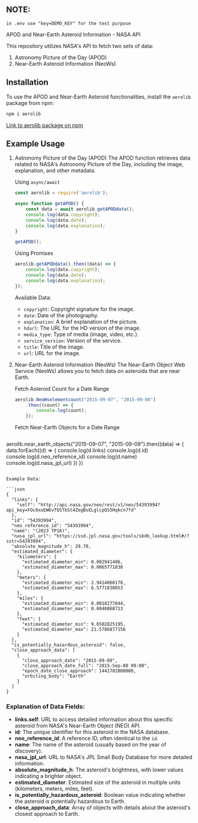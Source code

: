 NOTE: 
------
```
in .env use "key=DEMO_KEY" for the test purpose
```

APOD and Near-Earth Asteroid Information - NASA API

This repository utilizes NASA's API to fetch two sets of data:
1. Astronomy Picture of the Day (APOD)
2. Near-Earth Asteroid Information (NeoWs)

Installation
------------
To use the APOD and Near-Earth Asteroid functionalities, install the `aerolib` package from npm:

```bash
npm i aerolib
```

[Link to aerolib package on npm](https://www.npmjs.com/package/aerolib)

Example Usage
-------------
1. Astronomy Picture of the Day (APOD)
   The APOD function retrieves data related to NASA's Astronomy Picture of the Day, including the image, explanation, and other metadata.

   Using `async/await`

   ```javascript
   const aerolib = require('aerolib');

   async function getAPOD() {
       const data = await aerolib.getAPODdata();
       console.log(data.copyright);
       console.log(data.date);
       console.log(data.explanation);
   }

   getAPOD();
   ```

   Using Promises

   ```javascript
   aerolib.getAPODdata().then((data) => {
       console.log(data.copyright);
       console.log(data.date);
       console.log(data.explanation);
   });
   ```

   Available Data:
   - `copyright`: Copyright signature for the image.
   - `date`: Date of the photography.
   - `explanation`: A brief explanation of the picture.
   - `hdurl`: The URL for the HD version of the image.
   - `media_type`: Type of media (image, video, etc.).
   - `service_version`: Version of the service.
   - `title`: Title of the image.
   - `url`: URL for the image.

2. Near-Earth Asteroid Information (NeoWs)
   The Near-Earth Object Web Service (NeoWs) allows you to fetch data on asteroids that are near Earth.

   Fetch Asteroid Count for a Date Range

   ```javascript
   aerolib.NeoWselementcount("2015-09-07", "2015-09-08")
       .then((count) => {
           console.log(count);
       });
   ```

   Fetch Near-Earth Objects for a Date Range

   ```javascript
  aerolib.near_earth_objects("2015-09-07", "2015-09-08").then((data) => {
      data.forEach((d) => {
          console.log(d.links)
          console.log(d.id)
          console.log(d.neo_reference_id)
          console.log(d.name)
          console.log(d.nasa_jpl_url)
      })
  })
   ```

   Example Data:

   ```json
   {
     "links": {
       "self": "http://api.nasa.gov/neo/rest/v1/neo/54393994?api_key=FOc8xoEW6vTQSTbSt4ZegBsELglcpQS5Hqkcn7fd"
     },
     "id": "54393994",
     "neo_reference_id": "54393994",
     "name": "(2023 TP16)",
     "nasa_jpl_url": "https://ssd.jpl.nasa.gov/tools/sbdb_lookup.html#/?sstr=54393994",
     "absolute_magnitude_h": 29.78,
     "estimated_diameter": {
       "kilometers": {
         "estimated_diameter_min": 0.002941406,
         "estimated_diameter_max": 0.0065771838
       },
       "meters": {
         "estimated_diameter_min": 2.9414060178,
         "estimated_diameter_max": 6.5771838053
       },
       "miles": {
         "estimated_diameter_min": 0.0018277044,
         "estimated_diameter_max": 0.0040868713
       },
       "feet": {
         "estimated_diameter_min": 9.6502825195,
         "estimated_diameter_max": 21.5786877156
       }
     },
     "is_potentially_hazardous_asteroid": false,
     "close_approach_data": [
       {
         "close_approach_date": "2015-09-08",
         "close_approach_date_full": "2015-Sep-08 09:00",
         "epoch_date_close_approach": 1441702800000,
         "orbiting_body": "Earth"
       }
     ]
   }
   ```

   ### Explanation of Data Fields:
   - **links.self**: URL to access detailed information about this specific asteroid from NASA's Near-Earth Object (NEO) API.
   - **id**: The unique identifier for this asteroid in the NASA database.
   - **neo_reference_id**: A reference ID, often identical to the `id`.
   - **name**: The name of the asteroid (usually based on the year of discovery).
   - **nasa_jpl_url**: URL to NASA's JPL Small Body Database for more detailed information.
   - **absolute_magnitude_h**: The asteroid's brightness, with lower values indicating a brighter object.
   - **estimated_diameter**: Estimated size of the asteroid in multiple units (kilometers, meters, miles, feet).
   - **is_potentially_hazardous_asteroid**: Boolean value indicating whether the asteroid is potentially hazardous to Earth.
   - **close_approach_data**: Array of objects with details about the asteroid's closest approach to Earth.
